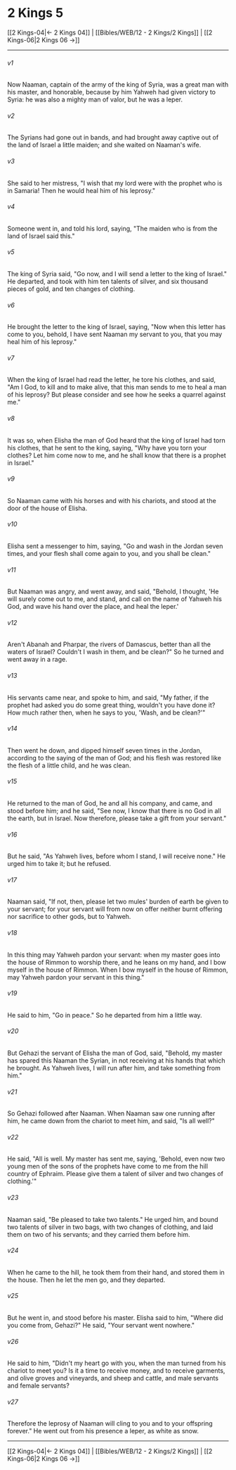 # 2 Kings 5

[[2 Kings-04|← 2 Kings 04]] | [[Bibles/WEB/12 - 2 Kings/2 Kings]] | [[2 Kings-06|2 Kings 06 →]]
***



###### v1 
Now Naaman, captain of the army of the king of Syria, was a great man with his master, and honorable, because by him Yahweh had given victory to Syria: he was also a mighty man of valor, but he was a leper. 

###### v2 
The Syrians had gone out in bands, and had brought away captive out of the land of Israel a little maiden; and she waited on Naaman's wife. 

###### v3 
She said to her mistress, "I wish that my lord were with the prophet who is in Samaria! Then he would heal him of his leprosy." 

###### v4 
Someone went in, and told his lord, saying, "The maiden who is from the land of Israel said this." 

###### v5 
The king of Syria said, "Go now, and I will send a letter to the king of Israel." He departed, and took with him ten talents of silver, and six thousand pieces of gold, and ten changes of clothing. 

###### v6 
He brought the letter to the king of Israel, saying, "Now when this letter has come to you, behold, I have sent Naaman my servant to you, that you may heal him of his leprosy." 

###### v7 
When the king of Israel had read the letter, he tore his clothes, and said, "Am I God, to kill and to make alive, that this man sends to me to heal a man of his leprosy? But please consider and see how he seeks a quarrel against me." 

###### v8 
It was so, when Elisha the man of God heard that the king of Israel had torn his clothes, that he sent to the king, saying, "Why have you torn your clothes? Let him come now to me, and he shall know that there is a prophet in Israel." 

###### v9 
So Naaman came with his horses and with his chariots, and stood at the door of the house of Elisha. 

###### v10 
Elisha sent a messenger to him, saying, "Go and wash in the Jordan seven times, and your flesh shall come again to you, and you shall be clean." 

###### v11 
But Naaman was angry, and went away, and said, "Behold, I thought, 'He will surely come out to me, and stand, and call on the name of Yahweh his God, and wave his hand over the place, and heal the leper.' 

###### v12 
Aren't Abanah and Pharpar, the rivers of Damascus, better than all the waters of Israel? Couldn't I wash in them, and be clean?" So he turned and went away in a rage. 

###### v13 
His servants came near, and spoke to him, and said, "My father, if the prophet had asked you do some great thing, wouldn't you have done it? How much rather then, when he says to you, 'Wash, and be clean?'" 

###### v14 
Then went he down, and dipped himself seven times in the Jordan, according to the saying of the man of God; and his flesh was restored like the flesh of a little child, and he was clean. 

###### v15 
He returned to the man of God, he and all his company, and came, and stood before him; and he said, "See now, I know that there is no God in all the earth, but in Israel. Now therefore, please take a gift from your servant." 

###### v16 
But he said, "As Yahweh lives, before whom I stand, I will receive none." He urged him to take it; but he refused. 

###### v17 
Naaman said, "If not, then, please let two mules' burden of earth be given to your servant; for your servant will from now on offer neither burnt offering nor sacrifice to other gods, but to Yahweh. 

###### v18 
In this thing may Yahweh pardon your servant: when my master goes into the house of Rimmon to worship there, and he leans on my hand, and I bow myself in the house of Rimmon. When I bow myself in the house of Rimmon, may Yahweh pardon your servant in this thing." 

###### v19 
He said to him, "Go in peace." So he departed from him a little way. 

###### v20 
But Gehazi the servant of Elisha the man of God, said, "Behold, my master has spared this Naaman the Syrian, in not receiving at his hands that which he brought. As Yahweh lives, I will run after him, and take something from him." 

###### v21 
So Gehazi followed after Naaman. When Naaman saw one running after him, he came down from the chariot to meet him, and said, "Is all well?" 

###### v22 
He said, "All is well. My master has sent me, saying, 'Behold, even now two young men of the sons of the prophets have come to me from the hill country of Ephraim. Please give them a talent of silver and two changes of clothing.'" 

###### v23 
Naaman said, "Be pleased to take two talents." He urged him, and bound two talents of silver in two bags, with two changes of clothing, and laid them on two of his servants; and they carried them before him. 

###### v24 
When he came to the hill, he took them from their hand, and stored them in the house. Then he let the men go, and they departed. 

###### v25 
But he went in, and stood before his master. Elisha said to him, "Where did you come from, Gehazi?" He said, "Your servant went nowhere." 

###### v26 
He said to him, "Didn't my heart go with you, when the man turned from his chariot to meet you? Is it a time to receive money, and to receive garments, and olive groves and vineyards, and sheep and cattle, and male servants and female servants? 

###### v27 
Therefore the leprosy of Naaman will cling to you and to your offspring forever." He went out from his presence a leper, as white as snow.

***
[[2 Kings-04|← 2 Kings 04]] | [[Bibles/WEB/12 - 2 Kings/2 Kings]] | [[2 Kings-06|2 Kings 06 →]]
